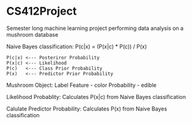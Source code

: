# CS412Project
Semester long machine learning project performing data analysis on a mushroom database

Naive Bayes classification:
	P(c|x) = (P(x|c) * P(c)) / P(x)

	P(c|x) <--- Posteriror Probability
	P(x|c) <--- Likelihood
	P(c)   <--- Class Prior Probability
	P(x)   <--- Predictor Prior Probability

Mushroom Object:
	Label
	Feature - color
	Probability - edible

Likelihood Probablity:
	Calculates P(x|c) from Naive Bayes classification

Calulate Predictor Probability:
	Calculates P(x) from Naive Bayes classification